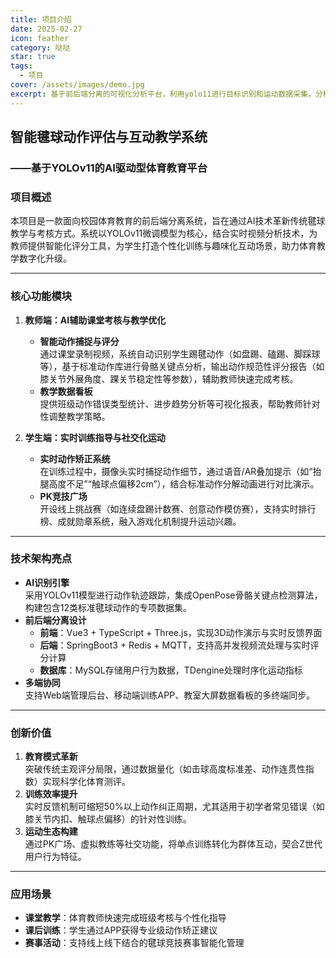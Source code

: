 ```yaml
---
title: 项目介绍
date: 2025-02-27
icon: feather
category: 哒哒
star: true
tags:
  - 项目
cover: /assets/images/demo.jpg
excerpt: 基于前后端分离的可视化分析平台，利用yolo11进行目标识别和运动数据采集，分析用户毽球运动数据，给出标准建议和指导，方便教师学生PK和训练。
---
```

## **智能毽球动作评估与互动教学系统**  
### ——基于YOLOv11的AI驱动型体育教育平台  

### **项目概述**  
本项目是一款面向校园体育教育的前后端分离系统，旨在通过AI技术革新传统毽球教学与考核方式。系统以YOLOv11微调模型为核心，结合实时视频分析技术，为教师提供智能化评分工具，为学生打造个性化训练与趣味化互动场景，助力体育教学数字化升级。

---

### **核心功能模块**  
1. **教师端：AI辅助课堂考核与教学优化**  
   - **智能动作捕捉与评分**  
     通过课堂录制视频，系统自动识别学生踢毽动作（如盘踢、磕踢、脚踩球等），基于标准动作库进行骨骼关键点分析，输出动作规范性评分报告（如膝关节外展角度、踝关节稳定性等参数），辅助教师快速完成考核。  
   - **教学数据看板**  
     提供班级动作错误类型统计、进步趋势分析等可视化报表，帮助教师针对性调整教学策略。  

2. **学生端：实时训练指导与社交化运动**  
   - **实时动作矫正系统**  
     在训练过程中，摄像头实时捕捉动作细节，通过语音/AR叠加提示（如“抬腿高度不足”“触球点偏移2cm”），结合标准动作分解动画进行对比演示。  
   - **PK竞技广场**  
     开设线上挑战赛（如连续盘踢计数赛、创意动作模仿赛），支持实时排行榜、成就勋章系统，融入游戏化机制提升运动兴趣。  

---

### **技术架构亮点**  
- **AI识别引擎**  
  采用YOLOv11模型进行动作轨迹跟踪，集成OpenPose骨骼关键点检测算法，构建包含12类标准毽球动作的专项数据集。  
- **前后端分离设计**  
  - **前端**：Vue3 + TypeScript + Three.js，实现3D动作演示与实时反馈界面  
  - **后端**：SpringBoot3 + Redis + MQTT，支持高并发视频流处理与实时评分计算  
  - **数据库**：MySQL存储用户行为数据，TDengine处理时序化运动指标  
- **多端协同**  
  支持Web端管理后台、移动端训练APP、教室大屏数据看板的多终端同步。  

---

### **创新价值**  
1. **教育模式革新**  
  突破传统主观评分局限，通过数据量化（如击球高度标准差、动作连贯性指数）实现科学化体育测评。  
2. **训练效率提升**  
  实时反馈机制可缩短50%以上动作纠正周期，尤其适用于初学者常见错误（如膝关节内扣、触球点偏移）的针对性训练。  
3. **运动生态构建**  
  通过PK广场、虚拟教练等社交功能，将单点训练转化为群体互动，契合Z世代用户行为特征。  

---

### **应用场景**  
- **课堂教学**：体育教师快速完成班级考核与个性化指导  
- **课后训练**：学生通过APP获得专业级动作矫正建议  
- **赛事活动**：支持线上线下结合的毽球竞技赛事智能化管理  
